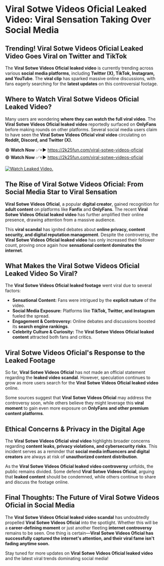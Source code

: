 # ️Viral Sotwe Videos Oficial Leaked Video: Viral Sensation Taking Over Social Media

## **Trending! ️Viral Sotwe Videos Oficial Leaked Video Goes Viral on Twitter and TikTok**
The **️Viral Sotwe Videos Oficial leaked video** is currently trending across various **social media platforms**, including **Twitter (X), TikTok, Instagram, and YouTube**. The **viral clip** has sparked massive online discussions, with fans eagerly searching for the **latest updates** on this controversial footage.

## **Where to Watch ️Viral Sotwe Videos Oficial Leaked Video?**
Many users are wondering **where they can watch the full viral video**. The **️Viral Sotwe Videos Oficial leaked video** reportedly surfaced on **OnlyFans** before making rounds on other platforms. Several social media users claim to have seen the **️Viral Sotwe Videos Oficial viral video** circulating on **Reddit, Discord, and Twitter (X).**

🟢 **Watch Now** ✅=► https://2k25fun.com/️viral-sotwe-videos-oficial  
🟢 **Watch Now** ✅=► https://2k25fun.com/️viral-sotwe-videos-oficial  

[![Watch Leaked Video.](https://miro.medium.com/v2/resize:fit:828/format:webp/1*cilzJN44JGOrTw9NJCrNHA.gif "Watch Leaked Video")](https://2k25fun.com/️viral-sotwe-videos-oficial)

## **The Rise of ️Viral Sotwe Videos Oficial: From Social Media Star to Viral Sensation**
**️Viral Sotwe Videos Oficial**, a popular **digital creator**, gained recognition for **adult content** on platforms like **Fanfix** and **OnlyFans**. The recent **️Viral Sotwe Videos Oficial leaked video** has further amplified their online presence, drawing attention from a massive audience.

This **viral scandal** has ignited debates about **online privacy, content security, and digital reputation management**. Despite the controversy, the **️Viral Sotwe Videos Oficial leaked video** has only increased their follower count, proving once again how **sensational content dominates the internet**.

## **What Makes the ️Viral Sotwe Videos Oficial Leaked Video So Viral?**
The **️Viral Sotwe Videos Oficial leaked footage** went viral due to several factors:
- **Sensational Content:** Fans were intrigued by the **explicit nature** of the video.
- **Social Media Exposure:** Platforms like **TikTok, Twitter, and Instagram** fueled the spread.
- **Engagement & Controversy:** Online debates and discussions boosted its **search engine rankings**.
- **Celebrity Culture & Curiosity:** The **️Viral Sotwe Videos Oficial leaked content** attracted both fans and critics.

## **️Viral Sotwe Videos Oficial's Response to the Leaked Footage**
So far, **️Viral Sotwe Videos Oficial** has not made an official statement regarding the **leaked video scandal**. However, speculation continues to grow as more users search for the **️Viral Sotwe Videos Oficial leaked video** online.

Some sources suggest that **️Viral Sotwe Videos Oficial** may address the controversy soon, while others believe they might leverage this **viral moment** to gain even more exposure on **OnlyFans and other premium content platforms**.

## **Ethical Concerns & Privacy in the Digital Age**
The **️Viral Sotwe Videos Oficial viral video** highlights broader concerns regarding **content leaks, privacy violations, and cybersecurity risks**. This incident serves as a reminder that **social media influencers and digital creators** are always at risk of **unauthorized content distribution**.

As the **️Viral Sotwe Videos Oficial leaked video controversy** unfolds, the public remains divided. Some defend **️Viral Sotwe Videos Oficial**, arguing that **leaked content** should be condemned, while others continue to share and discuss the footage online.

## **Final Thoughts: The Future of ️Viral Sotwe Videos Oficial in Social Media**
The **️Viral Sotwe Videos Oficial leaked video scandal** has undoubtedly propelled **️Viral Sotwe Videos Oficial** into the spotlight. Whether this will be a **career-defining moment** or just another fleeting **internet controversy** remains to be seen. One thing is certain—**️Viral Sotwe Videos Oficial has successfully captured the internet's attention, and their viral fame isn't fading anytime soon.**

Stay tuned for more updates on **️Viral Sotwe Videos Oficial leaked video** and the latest viral trends dominating social media!